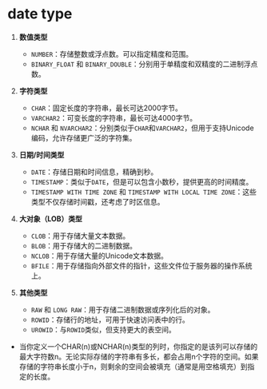 # date type

1. **数值类型**
    - `NUMBER`：存储整数或浮点数。可以指定精度和范围。
    - `BINARY_FLOAT` 和 `BINARY_DOUBLE`：分别用于单精度和双精度的二进制浮点数。

2. **字符类型**
    - `CHAR`：固定长度的字符串，最长可达2000字节。
    - `VARCHAR2`：可变长度的字符串，最长可达4000字节。
    - `NCHAR` 和 `NVARCHAR2`：分别类似于`CHAR`和`VARCHAR2`，但用于支持Unicode编码，允许存储更广泛的字符集。

3. **日期/时间类型**
    - `DATE`：存储日期和时间信息，精确到秒。
    - `TIMESTAMP`：类似于`DATE`，但是可以包含小数秒，提供更高的时间精度。
    - `TIMESTAMP WITH TIME ZONE` 和 `TIMESTAMP WITH LOCAL TIME ZONE`：这些类型不仅存储时间戳，还考虑了时区信息。

4. **大对象（LOB）类型**
    - `CLOB`：用于存储大量文本数据。
    - `BLOB`：用于存储大的二进制数据。
    - `NCLOB`：用于存储大量的Unicode文本数据。
    - `BFILE`：用于存储指向外部文件的指针，这些文件位于服务器的操作系统上。

5. **其他类型**
    - `RAW` 和 `LONG RAW`：用于存储二进制数据或序列化后的对象。
    - `ROWID`：存储行的地址，可用于快速访问表中的行。
    - `UROWID`：与`ROWID`类似，但支持更大的表空间。

- 当你定义一个CHAR(n)或NCHAR(n)类型的列时，你指定的是该列可以存储的最大字符数n。无论实际存储的字符串有多长，都会占用n个字符的空间。如果存储的字符串长度小于n，则剩余的空间会被填充（通常是用空格填充）到指定的长度。
